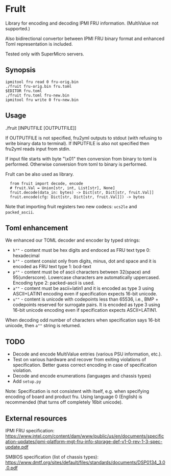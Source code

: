 FruIt
=====

Library for encoding and decoding IPMI FRU information. (MultiValue not supported.)

Also bidirectional convertor between IPMI FRU binary format and enhanced Toml representation is included.

Tested only with SuperMicro servers.

Synopsis
--------

```
ipmitool fru read 0 fru-orig.bin
./fruit fru-orig.bin fru.toml
$EDITOR fru.toml
./fruit fru.toml fru-new.bin
ipmitool fru write 0 fru-new.bin
```


Usage
-----

  ./fruit [INPUTFILE [OUTPUTFILE]]

If OUTPUTFILE is not specified, fru2yml outputs to stdout (with refusing to write binary data to terminal).
If INPUTFILE is also not specified then fru2yml reads input from stdin.

If input file starts with byte "\x01" then conversion from binary to toml is performed. Otherwise conversion from toml to binary is performed.

FruIt can be also used as library.
```
  from fruit import decode, encode
  # fruit.Val = Union[str, int, List[str], None]
  fruit.decode(data_in: bytes) -> Dict[str, Dict[str, fruit.Val]]
  fruit.encode(cfg: Dict[str, Dict[str, fruit.Val]]) -> bytes
```

Note that importing fruit registers two new codecs: `ucs2le` and `packed_ascii`.

Toml enhancement
----------------
We enhanced our TOML decoder and encoder by typed strings:

 * `h""` - content must be hex digits and endoced as FRU text type 0: hexadecimal
 * `b""` - content consist only from digits, minus, dot and space and it is encoded as FRU text type 1: bcd-text
 * `p""` - content must be of ascii characters between 32(space) and 95(underscore). Lowercase characters are automatically uppercased. Encoding type 2: packed-ascii is used.
 * `a""` - content must be ascii+latin1 and it is encoded as type 3 using ASCII+LATIN1 encoding even if specification expects 16-bit unicode.
 * `u""` - content is unicode with codepoints less than 65536, i.e., BMP + codepoints reserved for surrogate pairs. It is encoded as type 3 using 16-bit unicode encoding even if specification expects ASCII+LATIN1.

When decoding odd number of characters when specification says 16-bit unicode, then `a""` string is returned.

TODO
----
 * Decode and encode MultiValue entries (various PSU information, etc.).
 * Test on various hardware and recover from exiting violations of specification. Better guess correct encoding in case of specification violation.
 * Decode and encode enumerations (languages and chassis types)
 * Add `setup.py`

Note: Specification is not consistent with itself, e.g. when specifying encoding of board and product fru. Using language 0 (English) is recommended (that turns off completely 16bit unicode).

External resources
------------------

IPMI FRU specification:
https://www.intel.com/content/dam/www/public/us/en/documents/specification-updates/ipmi-platform-mgt-fru-info-storage-def-v1-0-rev-1-3-spec-update.pdf

SMBIOS specification (list of chassis types): https://www.dmtf.org/sites/default/files/standards/documents/DSP0134_3.0.0.pdf
